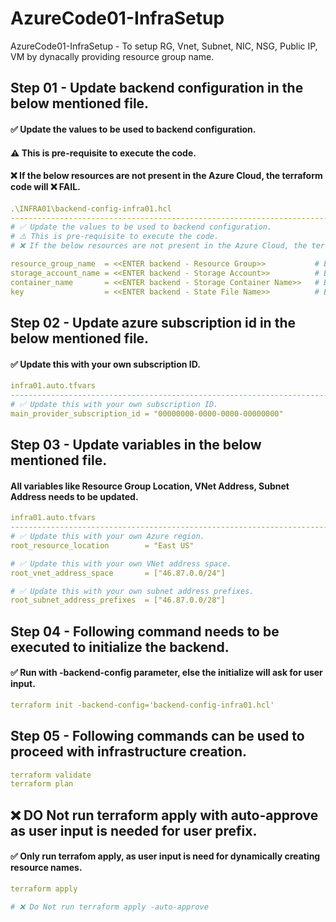 # AzureCode01-InfraSetup
AzureCode01-InfraSetup - To setup RG, Vnet, Subnet, NIC, NSG, Public IP, VM by dynacally providing resource group name.

## Step 01 - Update backend configuration in the below mentioned file.
#### ✅ Update the values to be used to backend configuration.
#### ⚠️ This is pre-requisite to execute the code.
#### ❌ If the below resources are not present in the Azure Cloud, the terraform code will ❌ FAIL.
````yaml
.\INFRA01\backend-config-infra01.hcl
---------------------------------------------------------------------------------------------------------
# ✅ Update the values to be used to backend configuration.
# ⚠️ This is pre-requisite to execute the code.
# ❌ If the below resources are not present in the Azure Cloud, the terraform code will ❌ FAIL.

resource_group_name  = <<ENTER backend - Resource Group>>           # Example: "rg-backend"
storage_account_name = <<ENTER backend - Storage Account>>          # Example: "storageaccount"
container_name       = <<ENTER backend - Storage Container Name>>   # Example: "storagecontainer"
key                  = <<ENTER backend - State File Name>>          # Example: "i01.terraform.tfstate"
````

## Step 02 - Update azure subscription id in the below mentioned file.
#### ✅ Update this with your own subscription ID.
````yaml
infra01.auto.tfvars
---------------------------------------------------------------------------------------------------------
# ✅ Update this with your own subscription ID.
main_provider_subscription_id = "00000000-0000-0000-00000000"
````

## Step 03 - Update variables in the below mentioned file.
#### All variables like Resource Group Location, VNet Address, Subnet Address needs to be updated.
````yaml
infra01.auto.tfvars
---------------------------------------------------------------------------------------------------------
# ✅ Update this with your own Azure region.
root_resource_location        = "East US"

# ✅ Update this with your own VNet address space.
root_vnet_address_space       = ["46.87.0.0/24"]

# ✅ Update this with your own subnet address prefixes.
root_subnet_address_prefixes  = ["46.87.0.0/28"]
````

## Step 04 - Following command needs to be executed to initialize the backend.
#### ✅ Run with -backend-config parameter, else the initialize will ask for user input.
````yaml
terraform init -backend-config='backend-config-infra01.hcl'
````

## Step 05 - Following commands can be used to proceed with infrastructure creation.
````yaml
terraform validate
terraform plan
````

## ❌ DO Not run terraform apply with auto-approve as user input is needed for user prefix.
#### ✅ Only run terrafom apply, as user input is need for dynamically creating resource names.
````yaml
terraform apply

# ❌ Do Not run terraform apply -auto-approve
````
